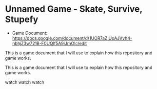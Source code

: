 # Unnamed Game - Skate, Survive, Stupefy
* Game Document: https://docs.google.com/document/d/1UOR7aZlUoAJVvh4-nbhjZ3w721B-F0UQlf5A9iJmOlc/edit

This is a game document that I will use to explain how this repository and game works.

This is a game document that I will use to explain how this repository and game works.    

watch watch watch
